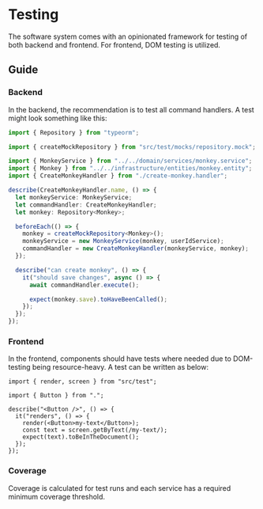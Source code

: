 # Testing

The software system comes with an opinionated framework for testing of both
backend and frontend. For frontend, DOM testing is utilized.

## Guide

### Backend

In the backend, the recommendation is to test all command handlers. A test might
look something like this:

```ts
import { Repository } from "typeorm";

import { createMockRepository } from "src/test/mocks/repository.mock";

import { MonkeyService } from "../../domain/services/monkey.service";
import { Monkey } from "../../infrastructure/entities/monkey.entity";
import { CreateMonkeyHandler } from "./create-monkey.handler";

describe(CreateMonkeyHandler.name, () => {
  let monkeyService: MonkeyService;
  let commandHandler: CreateMonkeyHandler;
  let monkey: Repository<Monkey>;

  beforeEach(() => {
    monkey = createMockRepository<Monkey>();
    monkeyService = new MonkeyService(monkey, userIdService);
    commandHandler = new CreateMonkeyHandler(monkeyService, monkey);
  });

  describe("can create monkey", () => {
    it("should save changes", async () => {
      await commandHandler.execute();

      expect(monkey.save).toHaveBeenCalled();
    });
  });
});
```

### Frontend

In the frontend, components should have tests where needed due to DOM-testing
being resource-heavy. A test can be written as below:

```tsx
import { render, screen } from "src/test";

import { Button } from ".";

describe("<Button />", () => {
  it("renders", () => {
    render(<Button>my-text</Button>);
    const text = screen.getByText(/my-text/);
    expect(text).toBeInTheDocument();
  });
});
```

### Coverage

Coverage is calculated for test runs and each service has a required minimum
coverage threshold.

